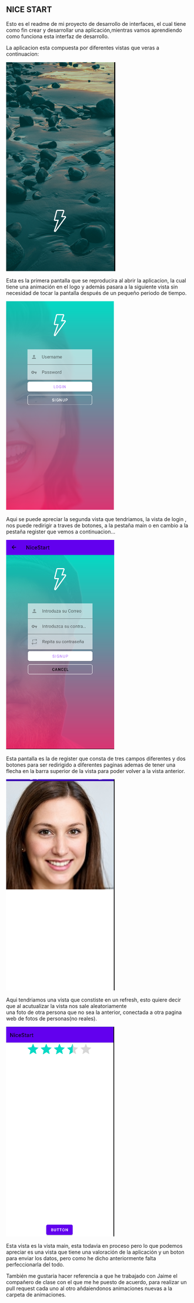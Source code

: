 ## NICE START

Esto es el readme de mi proyecto de desarrollo de interfaces, el cual tiene como fin crear y desarrollar una aplicación,mientras vamos aprendiendo  
como funciona esta interfaz de desarrollo.

La aplicacion esta compuesta por diferentes vistas que veras a continuacion:

![activity inicio](img/Inicio.PNG)

Esta es la primera pantalla que se reproducira al abrir la aplicacion, la cual tiene una animación
en el logo y además pasara a la siguiente vista sin necesidad de tocar la pantalla
después de un pequeño periodo de tiempo.

![activity login](img/Login.PNG)

Aqui se puede apreciar la segunda vista que tendriamos, la vista de login ,
nos puede redirigir  a traves de botones, a la pestaña main o en cambio a la pestaña register que vemos
a continuacion...

![activity register](img/Register.PNG)

Esta pantalla es la de register que consta de tres campos diferentes y dos botones para ser redirigido a diferentes
paginas ademas de tener una flecha en la barra superior de la vista para poder volver a la vista anterior.


![activity refresh](img/NoPeople.PNG)

Aqui tendriamos una vista que constiste en un refresh, esto quiere decir  que al acutualizar la vista nos sale aleatoriamente  
una foto de otra persona que no sea la anterior, conectada a otra pagina web de fotos de personas(no reales).


![activity main](img/Main.PNG)

Esta vista es la vista main, esta todavia en proceso pero lo que podemos apreciar es una vista que tiene una valoración
de la aplicación y un boton para enviar los datos, pero como he dicho anteriormente falta perfeccionarla del todo.


También me gustaria hacer referencia a que he trabajado con Jaime el compañero de clase con el que me he puesto de acuerdo,
para realizar un pull request cada uno al otro añdaiendonos animaciones nuevas a la carpeta de animaciones.